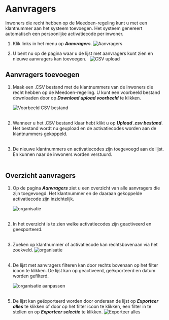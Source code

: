 # Aanvragers

Inwoners die recht hebben op de Meedoen-regeling kunt u met een klantnummer aan het systeem toevoegen. Het systeem genereert automatisch een persoonlijke activatiecode per inwoner.

1. Klik links in het menu op **_Aanvragers_**.
    <img src="https://raw.githubusercontent.com/teamforus/manuals/master/img/manual-gemeente-aanvragers-menu.png" alt="Aanvragers" style="max-width:300px">
&nbsp;

2. U bent nu op de pagina waar u de lijst met aanvragers kunt zien en nieuwe aanvragers kan toevoegen.
&nbsp;
<img src="https://raw.githubusercontent.com/teamforus/manuals/master/img/manual-gemeente-aanvragers-csvupload.png"
alt="CSV upload">

## Aanvragers toevoegen

1.  Maak een .CSV bestand met de klantnummers van de inwoners die recht hebben op de Meedoen-regeling. U kunt een voorbeeld bestand downloaden door op **_Download upload voorbeeld_** te klikken.

      <img src="https://raw.githubusercontent.com/teamforus/manuals/master/img/manual-gemeente-aanvragers-voorbeeld.png"
       alt="Voorbeeld CSV bestand" style="max-width:200px">
<br />&nbsp;
2.  Wanneer u het .CSV bestand klaar hebt klikt u op **_Upload .csv bestand_**. Het bestand wordt nu geupload en de activatiecodes worden aan de klantnummers gekoppeld.
<br />&nbsp;
3. De nieuwe klantnummers en activatiecodes zijn toegevoegd aan de lijst. En kunnen naar de inwoners worden verstuurd.
<br />&nbsp;

## Overzicht aanvragers

1. Op de pagina **_Aanvragers_** ziet u een overzicht van alle aanvragers die zijn toegevoegd. Het klantnummer en de daaraan gekoppelde activatiecode zijn inzichtelijk.

    <img src="https://raw.githubusercontent.com/teamforus/manuals/master/img/manual-gemeente-aanvragers-overzicht.png" alt="organisatie">
    <br />&nbsp;
2. In het overzicht is te zien welke activatiecodes zijn geactiveerd en geexporteerd.
<br />&nbsp;

3. Zoeken op klantnummer of activatiecode kan rechtsbovenaan via het zoekveld.
      <img src="https://raw.githubusercontent.com/teamforus/manuals/master/img/manuals-gemeente-aanvragers-zoek.png" alt="organisatie" style="max-width:300px;">
      <br />&nbsp;

4. De lijst met aanvragers filteren kan door rechts bovenaan op het filter icoon te klikken. De lijst kan op geactiveerd, geëxporteerd en datum worden gefilterd.

    <img src="https://raw.githubusercontent.com/teamforus/manuals/master/img/manual-gemeente-aanvragers-filter.png" alt="organisatie aanpassen">
    <br />&nbsp;

5. De lijst kan geëxporteerd worden door onderaan de lijst op **_Exporteer alles_** te klikken of door op het filter icoon te klikken, een filter in te stellen en op **_Exporteer selectie_** te klikken.
    <img src="https://raw.githubusercontent.com/teamforus/manuals/master/img/manual-gemeente-aanvrager-exporteer.png" alt="Exporteer alles" style="max-width:200px;">
<br />&nbsp;
<br />&nbsp;

